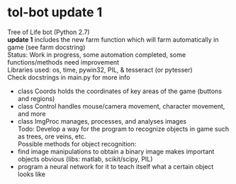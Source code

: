 # tol-bot update 1
Tree of Life bot (Python 2.7) </br>
<b>update 1</b> includes the new farm function which will farm automatically in game (see farm docstring) <br>
Status: Work in progress, some automation completed, some functions/methods need improvement </br>
Libraries used: os, time, pywin32, PIL, & tesseract (or pytesser) </br>
Check docstrings in main.py for more info </br>
- class Coords holds the coordinates of key areas of the game (buttons and regions)
- class Control handles mouse/camera movement, character movement, and more
- class ImgProc manages, processes, and analyses images </br>
Todo: Develop a way for the program to recognize objects in game such as trees, ore veins, etc. </br>
Possible methods for object recognition: 
- find image manipulations to obtain a binary image makes important objects obvious (libs: matlab, scikit/scipy, PIL)
- program a neural network for it to teach itself what a certain object looks like
